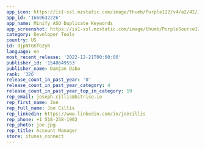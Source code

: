 ```yaml
---
app_icon: https://is1-ssl.mzstatic.com/image/thumb/Purple122/v4/a2/42/3a/a2423a19-74f4-32b2-1fef-e3227e18583a/AppIcon-1x_U007emarketing-0-7-0-85-220.png/1024x1024bb.png
app_id: '1660632226'
app_name: Minify ASO Duplicate Keywords
app_screenshot: https://is1-ssl.mzstatic.com/image/thumb/PurpleSource122/v4/95/75/da/9575da89-127a-c758-704a-665de4f1897f/3e3fb5b3-9e03-4caf-b9e4-2d849c631690_Simulator_Screen_Shot_-_iPhone_11_Pro_Max_-_2022-12-20_at_14.09.39.png/1242x2688bb.png
category: Developer Tools
country: US
id: djpNTGKfG2yh
language: en
most_recent_release: '2022-12-21T00:00:00'
publisher_id: '1548649553'
publisher_name: Damjan Dabo
rank: '326'
release_count_in_past_year: '0'
release_count_in_past_year_category: 4
release_count_in_past_year_top_in_category: 19
rep_email: joseph.cillis@bitrise.io
rep_first_name: Joe
rep_full_name: Joe Cillis
rep_linkedin: https://www.linkedin.com/in/joecillis
rep_phone: +1 518-258-1902
rep_photo: joe.jpg
rep_title: Account Manager
store: itunes_connect
---
```


